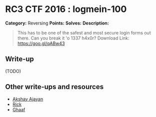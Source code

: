 # RC3 CTF 2016 : logmein-100

**Category:** Reversing
**Points:**
**Solves:**
**Description:**

> This has to be one of the safest and most secure login forms out there. Can you break it 'o 1337 h4x0r? Download Link: <https://goo.gl/qABw43>

## Write-up

(TODO)

## Other write-ups and resources

* [Akshay Ajayan](http://r00tus3r.blogspot.in/2016/11/rc3-ctf-2016-logmein.html)
* [Rick](https://github.com/rickvg/RC3-Fall-CTF-2016-write-ups/tree/master/Write-up-logmein)
* [Ghaaf](https://github.com/Ghaaf/writeup/blob/master/RC3-2016-logmein.py)
